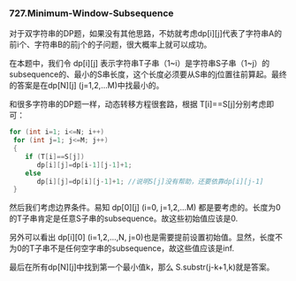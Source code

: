 ### 727.Minimum-Window-Subsequence

对于双字符串的DP题，如果没有其他思路，不妨就考虑dp[i][j]代表了字符串A的前i个、字符串B的前j个的子问题，很大概率上就可以成功。

在本题中，我们令 dp[i][j] 表示字符串T子串（1~i）是字符串S子串（1~j）的subsequence的、最小的S串长度，这个长度必须要从S串的j位置往前算起。最终的答案是在dp[N][j] (j=1,2,...M)中找最小的。

和很多字符串的DP题一样，动态转移方程很套路，根据 T[i]==S[j]分别考虑即可：
```cpp
for (int i=1; i<=N; i++)
 for (int j=1; j<=M; j++)
 {
    if (T[i]==S[j])
       dp[i][j]=dp[i-1][j-1]+1;
    else
       dp[i][j]=dp[i][j-1]+1; //说明S[j]没有帮助，还要依靠dp[i][j-1]
 }
```
然后我们考虑边界条件。易知 dp[0][j] (i=0, j=1,2,...M) 都是要考虑的。长度为0的T子串肯定是任意S子串的subsequence。故这些初始值应该是0.

另外可以看出 dp[i][0] (i=1,2,...,N, j=0)也是需要提前设置初始值。显然，长度不为0的T子串不是任何空字串的subsequence，故这些值应该是inf.

最后在所有dp[N][j]中找到第一个最小值k，那么 S.substr(j-k+1,k)就是答案。
